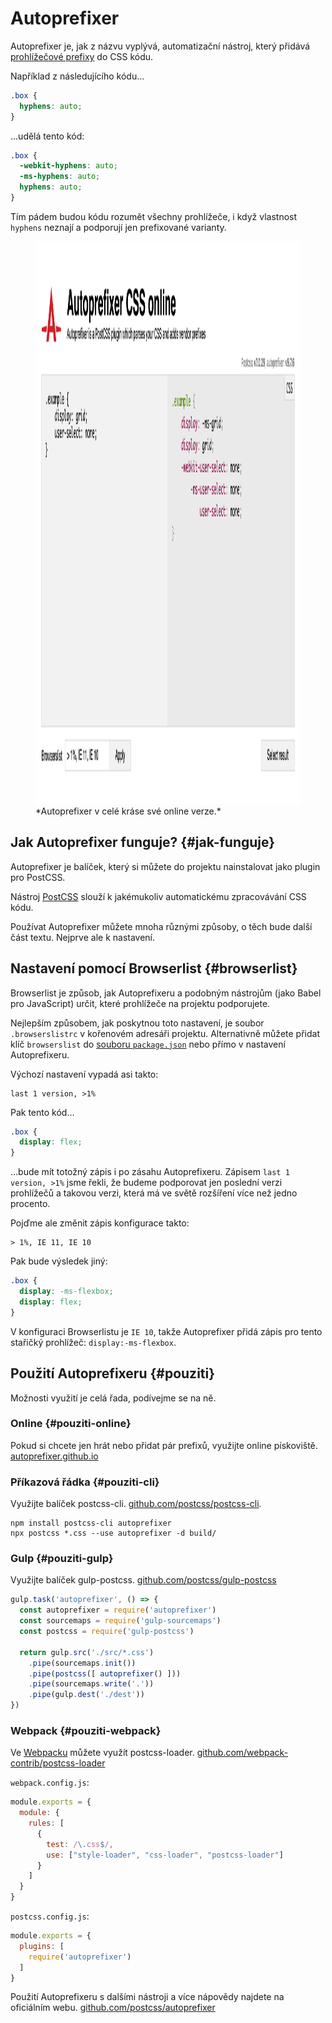 # Autoprefixer

Autoprefixer je, jak z názvu vyplývá, automatizační nástroj, který přidává [prohlížečové prefixy](prefix.md) do CSS kódu.

Například z následujícího kódu…

```css
.box {
  hyphens: auto;
}
```

…udělá tento kód:

```css
.box {
  -webkit-hyphens: auto;
  -ms-hyphens: auto;
  hyphens: auto;
}
```

Tím pádem budou kódu rozumět všechny prohlížeče, i když vlastnost `hyphens` neznají a podporují jen prefixované varianty.

<figure>
<img src="../dist/images/original/autoprefixer.png" width="1600" height="900" alt="Autoprefixer online">
<figcaption markdown="1">
*Autoprefixer v celé kráse své online verze.*
</figcaption>
</figure>

## Jak Autoprefixer funguje? {#jak-funguje}

Autoprefixer je balíček, který si můžete do projektu nainstalovat jako plugin pro PostCSS.

Nástroj [PostCSS](postcss.md) slouží k jakémukoliv automatickému zpracovávání CSS kódu.

<!-- AdSnippet -->

Používat Autoprefixer můžete mnoha různými způsoby, o těch bude další část textu. Nejprve ale k nastavení.

## Nastavení pomocí Browserlist {#browserlist}

Browserlist je způsob, jak Autoprefixeru a podobným nástrojům (jako Babel pro JavaScript) určit, které prohlížeče na projektu podporujete.

Nejlepším způsobem, jak poskytnou toto nastavení, je soubor `.browserslistrc` v kořenovém adresáři projektu. Alternativně můžete přidat klíč `browserslist` do [souboru `package.json`](package-json.md) nebo přímo v nastavení Autoprefixeru.

Výchozí nastavení vypadá asi takto:

```text
last 1 version, >1%
```

Pak tento kód…

```css
.box {
  display: flex;
}
```

…bude mít totožný zápis i po zásahu Autoprefixeru. Zápisem `last 1 version, >1%` jsme řekli, že budeme podporovat jen poslední verzi prohlížečů a takovou verzi, která má ve světě rozšíření více než jedno procento.

Pojďme ale změnit zápis konfigurace takto:

```text
> 1%, IE 11, IE 10
```

Pak bude výsledek jiný:

```css
.box {
  display: -ms-flexbox;
  display: flex;
}
```

V konfiguraci Browserlistu je `IE 10`, takže Autoprefixer přidá zápis pro tento stařičký prohlížeč: `display:-ms-flexbox`.

## Použití Autoprefixeru {#pouziti}

Možnosti využití je celá řada, podívejme se na ně.

### Online {#pouziti-online}

Pokud si chcete jen hrát nebo přidat pár prefixů, využijte online pískoviště. [autoprefixer.github.io](https://autoprefixer.github.io/)

### Příkazová řádka {#pouziti-cli}

Využijte balíček postcss-cli. [github.com/postcss/postcss-cli](https://github.com/postcss/postcss-cli).

```terminal
npm install postcss-cli autoprefixer
npx postcss *.css --use autoprefixer -d build/
```

### Gulp {#pouziti-gulp}

Využijte balíček gulp-postcss. [github.com/postcss/gulp-postcss](https://github.com/postcss/gulp-postcss)

```js
gulp.task('autoprefixer', () => {
  const autoprefixer = require('autoprefixer')
  const sourcemaps = require('gulp-sourcemaps')
  const postcss = require('gulp-postcss')

  return gulp.src('./src/*.css')
    .pipe(sourcemaps.init())
    .pipe(postcss([ autoprefixer() ]))
    .pipe(sourcemaps.write('.'))
    .pipe(gulp.dest('./dest'))
})
```

### Webpack {#pouziti-webpack}

Ve [Webpacku](webpack.md) můžete využít postcss-loader. [github.com/webpack-contrib/postcss-loader](https://github.com/webpack-contrib/postcss-loader)

`webpack.config.js`:

```js
module.exports = {
  module: {
    rules: [
      {
        test: /\.css$/,
        use: ["style-loader", "css-loader", "postcss-loader"]
      }
    ]
  }
}
```

`postcss.config.js`:

```js
module.exports = {
  plugins: [
    require('autoprefixer')
  ]
}
```

Použití Autoprefixeru s dalšími nástroji a více nápovědy najdete na oficiálním webu. [github.com/postcss/autoprefixer](https://github.com/postcss/autoprefixer)

<!-- AdSnippet -->
